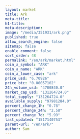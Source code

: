 ```yaml
---
layout: market
title: Ark
meta-title: 
h1-title: 
meta-description: 
image: "/media/351931/ark.png"
published: true
allow_search_engine: false
sitemap: false
enable_comment: false
sort_order: 48
permalink: "/en/ark/market.html"
coin_a_symbol: "ARK"
coin_a_name: "ARK"
coin_a_lower_case: "ark"
price_usd: "6.70926"
price_btc: "0.00057102"
24h_volume_usd: "4700840.0"
market_cap_usd: "131264724.0"
total_supply: "131264724.0"
available_supply: "97981284.0"
percent_change_1h: "0.78"
percent_change_24h: "2.58"
percent_change_7d: "5.99"
last_updated: "1517140753"
parent-url: "/en/ark/"
author: Sam
---
```



